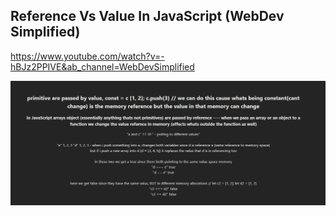 ## Reference Vs Value In JavaScript (WebDev Simplified)
https://www.youtube.com/watch?v=-hBJz2PPIVE&ab_channel=WebDevSimplified

![Alt text](image.png)